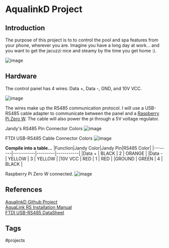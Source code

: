 # AqualinkD Project

## Introduction
The purpose of this project is to to control the pool and spa features from your phone, wherever you are. Imagine you have a long day at work... and you want to get the jacuzzi nice and steamy by the time you get home :).

![image](https://s3.us-west-1.amazonaws.com/zettelimages/Sat_Sep_23_07:22:02_PM_PDT_2023.png)

## Hardware
The control panel has 4 wires: Data +, Data -, GND, and 10V VCC.

![image](https://s3.us-west-1.amazonaws.com/zettelimages/Sat_Sep_23_07:22:36_PM_PDT_2023.png)

The wires make up the RS485 communication protocol. I will use a USB-RS485 cable adapter to communicate between the panel and a [Raspberry Pi Zero W](https://www.raspberrypi.com/products/raspberry-pi-zero-2-w/). The cable will also power the pi through a 5V voltage regulator.   

Jandy's RS485 Pin Connector Colors
![image](https://s3.us-west-1.amazonaws.com/zettelimages/Sat_Sep__9_11:52:41_AM_PDT_2023.png)

FTDI USB-RS485 Cable Connector Colors
![image](https://s3.us-west-1.amazonaws.com/zettelimages/Sat_Sep__9_11:55:02_AM_PDT_2023.png)

**Compile into a table...**
|Function|Jandy Color|Jandy Pin|RS485 Color|
|--------|-----------|---------|-----------|
|Data +  | BLACK     | 2       | ORANGE    |
|Data -  | YELLOW    | 3       | YELLOW    |
|10V VCC | RED       | 1       | RED       |
|GROUND  | GREEN     | 4       | BLACK     |

Raspberry Pi Zero W connected.
![image](https://s3.us-west-1.amazonaws.com/zettelimages/Sat_Sep_23_07:23:07_PM_PDT_2023.png)

## References
[AqualinkD Github Project](https://github.com/sfeakes/AqualinkD)  
[AquaLink RS Installation Manual](https://cdn.fluidrausa.com/-/media/zodiac/global/downloads/0748-91071/6594.pdf?rev=8ef7e65bffb247efb962fe23e434b87e)  
[FTDI USB-RS485 DataSheet](https://ftdichip.com/wp-content/uploads/2023/07/DS_USB_RS485_CABLES.pdf)  

## Tags
#projects
